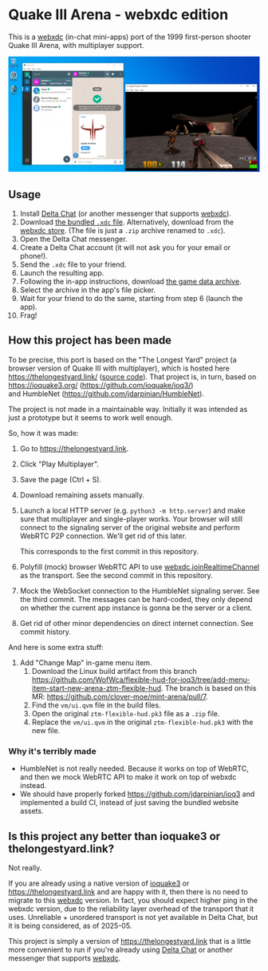 # Quake III Arena - webxdc edition

This is a [webxdc](https://webxdc.org) (in-chat mini-apps) port
of the 1999 first-person shooter Quake III Arena,
with multiplayer support.

![Windows desktop screenshot with two windows. One is Delta Chat messenger with the "Gamers" chat open, one message says "We gamin?" and the attachment is "Quake III Arena app". The other window is titled "Quake III Arena - Gamers" and it shows the shooter game with two players.](https://github.com/WofWca/quake3.xdc/blob/screenshot/screenshot.png)

## Usage

1. Install [Delta Chat](https://delta.chat) (or another messenger
   that supports [webxdc](https://webxdc.org)).
2. Download [the bundled `.xdc` file](https://github.com/WofWca/quake3.xdc/releases/latest/download/quake3.xdc).
   Alternatively, download from the [webxdc store](https://webxdc.org/apps/#wofwca-quake3).
   (The file is just a `.zip` archive renamed to `.xdc`).
3. Open the Delta Chat messenger.
4. Create a Delta Chat account (it will not ask you for your email or phone!).
5. Send the `.xdc` file to your friend.
6. Launch the resulting app.
7. Following the in-app instructions,
   download
   [the game data archive](https://archive.org/download/tucows_286139_Quake_III_Arena/linuxq3ademo-1.11-6.x86.gz.zip/linuxq3ademo-1.11-6.x86.gz.sh).
8. Select the archive in the app's file picker.
9. Wait for your friend to do the same, starting from step 6 (launch the app).
10. Frag!

## How this project has been made

To be precise, this port is based on the "The Longest Yard" project
(a browser version of Quake III with multiplayer),
which is hosted here https://thelongestyard.link/
([source code](https://github.com/jdarpinian/ioq3)).
That project is, in turn, based on https://ioquake3.org/
(https://github.com/ioquake/ioq3/)  
and HumbleNet (https://github.com/jdarpinian/HumbleNet).

The project is not made in a maintainable way.
Initially it was intended as just a prototype
but it seems to work well enough.

So, how it was made:

1. Go to https://thelongestyard.link.
2. Click "Play Multiplayer".
3. Save the page (Ctrl + S).
4. Download remaining assets manually.
5. Launch a local HTTP server (e.g. `python3 -m http.server`)
   and make sure that multiplayer and single-player works.
   Your browser will still connect to the signaling server
   of the original website and perform WebRTC P2P connection.
   We'll get rid of this later.

   This corresponds to the first commit in this repository.

6. Polyfill (mock) browser WebRTC API
   to use [webxdc.joinRealtimeChannel](https://webxdc.org/docs/spec/joinRealtimeChannel.html)
   as the transport.
   See the second commit in this repository.
7. Mock the WebSocket connection to the HumbleNet signaling server.
   See the third commit.
   The messages can be hard-coded, they only depend
   on whether the current app instance is gonna be the server or a client.
8. Get rid of other minor dependencies on direct internet connection.
   See commit history.

And here is some extra stuff:

1. Add "Change Map" in-game menu item.
   1. Download the Linux build artifact from this branch
      https://github.com/WofWca/flexible-hud-for-ioq3/tree/add-menu-item-start-new-arena-ztm-flexible-hud.
      The branch is based on this MR:
      https://github.com/clover-moe/mint-arena/pull/7.
   2. Find the `vm/ui.qvm` file in the build files.
   3. Open the original `ztm-flexible-hud.pk3` file as a `.zip` file.
   4. Replace the `vm/ui.qvm` in the original `ztm-flexible-hud.pk3`
      with the new file.

### Why it's terribly made

- HumbleNet is not really needed.
  Because it works on top of WebRTC,
  and then we mock WebRTC API to make it work on top of webxdc instead.
- We should have properly forked https://github.com/jdarpinian/ioq3
  and implemented a build CI,
  instead of just saving the bundled website assets.

## Is this project any better than ioquake3 or thelongestyard.link?

Not really.

If you are already using a native version of [ioquake3](https://ioquake3.org/)
or <https://thelongestyard.link> and are happy with it,
then there is no need to migrate to this [webxdc](https://webxdc.org) version.
In fact, you should expect higher ping in the webxdc version,
due to the reliability layer overhead of the transport that it uses.
Unreliable + unordered transport is not yet available in Delta Chat,
but it is being considered, as of 2025-05.

This project is simply a version of <https://thelongestyard.link>
that is a little more convenient to run if you're already using
[Delta Chat](https://delta.chat) or another messenger
that supports [webxdc](https://webxdc.org).
